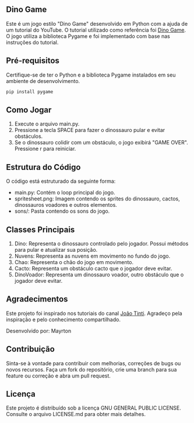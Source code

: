 ## Dino Game
Este é um jogo estilo "Dino Game" desenvolvido em Python com a ajuda de um tutorial do YouTube. O tutorial utilizado como referência foi [Dino Game](https://www.youtube.com/watch?v=OxenBMy13AM&list=PLJ8PYFcmwFOxtJS4EZTGEPxMEo4YdbxdQ&index=15). O jogo utiliza a biblioteca Pygame e foi implementado com base nas instruções do tutorial.

## Pré-requisitos
Certifique-se de ter o Python e a biblioteca Pygame instalados em seu ambiente de desenvolvimento.

```bash
pip install pygame
```

## Como Jogar
1. Execute o arquivo main.py.
2. Pressione a tecla SPACE para fazer o dinossauro pular e evitar obstáculos.
3. Se o dinossauro colidir com um obstáculo, o jogo exibirá "GAME OVER". Pressione r para reiniciar.

## Estrutura do Código

O código está estruturado da seguinte forma:

- main.py: Contém o loop principal do jogo.
- spritesheet.png: Imagem contendo os sprites do dinossauro, cactos, dinossauros voadores e outros elementos.
- sons/: Pasta contendo os sons do jogo.

## Classes Principais

1. Dino: Representa o dinossauro controlado pelo jogador. Possui métodos para pular e atualizar sua posição.
2. Nuvens: Representa as nuvens em movimento no fundo do jogo.
3. Chao: Representa o chão do jogo em movimento.
4. Cacto: Representa um obstáculo cacto que o jogador deve evitar.
5. DinoVoador: Representa um dinossauro voador, outro obstáculo que o jogador deve evitar.

## Agradecimentos

Este projeto foi inspirado nos tutoriais do canal [João Tinti](https://www.youtube.com/@joao-tinti). Agradeço pela inspiração e pelo conhecimento compartilhado.

Desenvolvido por: Mayrton

## Contribuição

Sinta-se à vontade para contribuir com melhorias, correções de bugs ou novos recursos. Faça um fork do repositório, crie uma branch para sua feature ou correção e abra um pull request.

## Licença

Este projeto é distribuído sob a licença GNU GENERAL PUBLIC LICENSE. Consulte o arquivo LICENSE.md para obter mais detalhes.
